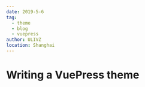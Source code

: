 ```yaml
---
date: 2019-5-6
tag: 
  - theme
  - blog
  - vuepress
author: ULIVZ
location: Shanghai  
---
```


# Writing a VuePress theme 

